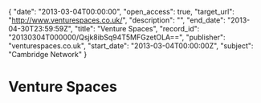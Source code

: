 {
  "date": "2013-03-04T00:00:00", 
  "open_access": true, 
  "target_url": "http://www.venturespaces.co.uk/", 
  "description": "", 
  "end_date": "2013-04-30T23:59:59Z", 
  "title": "Venture Spaces", 
  "record_id": "20130304T000000/Qsjk8ibSq94T5MFGzetOLA==", 
  "publisher": "venturespaces.co.uk", 
  "start_date": "2013-03-04T00:00:00Z", 
  "subject": "Cambridge Network"
}

# Venture Spaces

